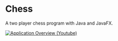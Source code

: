 # Chess
A two player chess program with Java and JavaFX.

[![Application Overview (Youtube)](https://img.youtube.com/vi/4ueerDilA-E/maxresdefault.jpg)](https://youtu.be/4ueerDilA-E)
